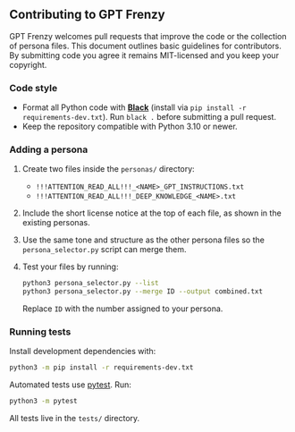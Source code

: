 ## Contributing to GPT Frenzy
GPT Frenzy welcomes pull requests that improve the code or the collection of persona files. This document outlines basic guidelines for contributors.
By submitting code you agree it remains MIT-licensed and you keep your copyright.

### Code style

* Format all Python code with **[Black](https://black.readthedocs.io/)** (install via `pip install -r requirements-dev.txt`).
  Run `black .` before submitting a pull request.
* Keep the repository compatible with Python 3.10 or newer.

### Adding a persona

1. Create two files inside the `personas/` directory:
   * `!!!ATTENTION_READ_ALL!!!_<NAME>_GPT_INSTRUCTIONS.txt`
   * `!!!ATTENTION_READ_ALL!!!_DEEP_KNOWLEDGE_<NAME>.txt`
2. Include the short license notice at the top of each file, as shown in the existing personas.
3. Use the same tone and structure as the other persona files so the `persona_selector.py` script can merge them.
4. Test your files by running:

   ```bash
   python3 persona_selector.py --list
   python3 persona_selector.py --merge ID --output combined.txt
   ```
   Replace `ID` with the number assigned to your persona.

### Running tests

Install development dependencies with:

```bash
python3 -m pip install -r requirements-dev.txt
```

Automated tests use [pytest](https://pytest.readthedocs.io/). Run:

```bash
python3 -m pytest
```

All tests live in the `tests/` directory.
